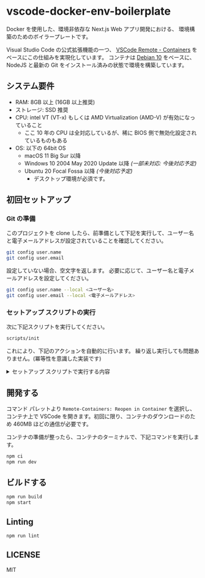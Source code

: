 # vscode-docker-env-boilerplate

Docker を使用した、環境非依存な Next.js Web アプリ開発における、
環境構築のためのボイラープレートです。

Visual Studio Code の公式拡張機能の一つ、
[VSCode Remote - Containers](https://code.visualstudio.com/docs/remote/containers)
をベースにこの仕組みを実現化しています。
コンテナは [Debian 10](https://www.debian.org) をベースに、NodeJS と最新の
Git をインストール済みの状態で環境を構築しています。

## システム要件

- RAM: 8GB 以上 (16GB 以上推奨)
- ストレージ: SSD 推奨
- CPU: intel VT (VT-x) もしくは AMD Virtualization (AMD-V) が有効になっていること
  - ここ 10 年の CPU は全対応しているが、稀に BIOS 側で無効化設定されているものもある
- OS: 以下の 64bit OS
  - macOS 11 Big Sur 以降
  - Windows 10 2004 May 2020 Update 以降 _(一部未対応: 今後対応予定)_
  - Ubuntu 20 Focal Fossa 以降 _(今後対応予定)_
    - デスクトップ環境が必須です。

## 初回セットアップ

### Git の準備

このプロジェクトを clone したら、前準備として下記を実行して、ユーザー名と電子メールアドレスが設定されていることを確認してください。

```sh
git config user.name
git config user.email
```

設定していない場合、空文字を返します。
必要に応じて、ユーザー名と電子メールアドレスを設定してください。

```sh
git config user.name --local <ユーザー名>
git config user.email --local <電子メールアドレス>
```

### セットアップ スクリプトの実行

次に下記スクリプトを実行してください。

```sh
scripts/init
```

これにより、下記のアクションを自動的に行います。
繰り返し実行しても問題ありません。(冪等性を意識した実装です)

<!-- markdownlint-disable MD033 -->
<details><summary>セットアップ スクリプトで実行する内容</summary>

#### 1. PC への各種アプリのインストール

- Git
- GnuPG
- Google Chrome
- Graphviz
- mkcert
- Mozilla Firefox
- Vim
- Visual Studio Code
- `(LM)` Bash
- `(LM)` jq
- `(LM)` Mozilla Network Security Services
- `(LM)` PINEntry
- `(LM)` proctools
- `(M)` Command line tools for Xcode
- `(M)` Homebrew
- `(MW)` Docker Desktop
- `(W)` Chocolatey
- `(W)` PoshGit

注釈付きのものは、当該 OS のみが対象です。

| key | description  |
| :-: | :----------- |
| `L` | Linux のみ   |
| `M` | macOS のみ   |
| `W` | Windows のみ |

#### 2. Visual Studio Code への拡張機能のインストール

- auchenberg.vscode-browser-preview
- bradlc.vscode-tailwindcss
- chrislajoie.vscode-modelines
- davidanson.vscode-markdownlint
- dbaeumer.vscode-eslint
- eamodio.gitlens
- editorconfig.editorconfig
- eg2.vscode-npm-script
- esbenp.prettier-vscode
- firefox-devtools.vscode-firefox-debug
- jebbs.plantuml
- mikestead.dotenv
- ms-azuretools.vscode-docker
- ms-ceintl.vscode-language-pack-ja
- ms-vscode-remote.remote-containers
- ms-vscode-remote.vscode-remote-extensionpack
- msjsdiag.debugger-for-chrome
- orta.vscode-jest
- visualstudioexptteam.vscodeintellicode

#### 3. 開発用 TLS 証明書のインストール

mkcert と Mozilla Network Security Services を使用して、
`localhost` 専用の TLS 証明書を `.cert` フォルダ配下に生成します。

これにより、Web ブラウザーにおける、セキュリティー上の警告を回避することができます。

また、Firefox の TLS ストアを初期化するため、Firefox を起動することがあります。
これはスクリプト終了後、閉じてしまって閉じてしまってかまいません。

#### 4. SSH 秘密鍵の連携 (現状 macOS のみ)

Git リポジトリに SSH 経由で pull/push できるようにするため、SSH の鍵ペアをコンテナ内でも連携できるようにする必要があります。
ここでは ssh-agent に既存の SSH 秘密鍵を登録することで、これを実現しています。

#### 5. GPG 署名の鍵生成 (現状 macOS のみ)

この工程は必須ではありませんが、GPG 署名を連携することにより、
コミットの改竄防止に役立ちます。

Git に名前と電子メールアドレスを登録していて、かつ使用する電子メールに紐づく
GPG 署名が見つからない場合は、署名を自動的に生成します。

表示される GPG 公開鍵を、GitHub や GitLab に設定するだけで完了です。

_参考: [GitHub / GitLab 用にコミット署名を行うための準備メモ - Qiita](https://qiita.com/cocoabreak/items/d96cd0ba56cdcbf62d32#github%E3%81%AB%E5%85%AC%E9%96%8B%E9%8D%B5%E3%82%92%E7%99%BB%E9%8C%B2%E3%81%99%E3%82%8B-1)_

</details>
<!-- markdownlint-enable MD033 -->

## 開発する

コマンド パレットより `Remote-Containers: Reopen in Container` を選択し、
コンテナ上で VSCode を開きます。初回に限り、コンテナのダウンロードのため
460MB ほどの通信が必要です。

コンテナの準備が整ったら、コンテナのターミナルで、下記コマンドを実行します。

```sh
npm ci
npm run dev
```

## ビルドする

```sh
npm run build
npm start
```

## Linting

```sh
npm run lint
```

## LICENSE

MIT
